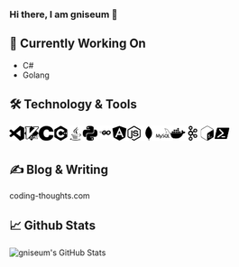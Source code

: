 ### Hi there, I am gniseum 👋

## 👷 Currently Working On
- C#
- Golang

## 🛠️ Technology & Tools

<img align="left" alt="Visual Studio Code" width="26px" src="https://github.com/gniseum/gniseum/blob/main/assets/visualstudiocode.svg" />
<img align="left" alt="Visual Studio Code" width="26px" src="https://github.com/gniseum/gniseum/blob/main/assets/vim.svg" />
<img align="left" alt="Visual Studio Code" width="26px" src="https://github.com/gniseum/gniseum/blob/main/assets/c.svg" />
<img align="left" alt="Visual Studio Code" width="26px" src="https://github.com/gniseum/gniseum/blob/main/assets/cplusplus.svg" />
<img align="left" alt="Visual Studio Code" width="26px" src="https://github.com/gniseum/gniseum/blob/main/assets/java.svg" />
<img align="left" alt="Visual Studio Code" width="26px" src="https://github.com/gniseum/gniseum/blob/main/assets/python.svg" />
<img align="left" alt="Visual Studio Code" width="26px" src="https://github.com/gniseum/gniseum/blob/main/assets/go-logo_black.svg" />
<img align="left" alt="Visual Studio Code" width="26px" src="https://github.com/gniseum/gniseum/blob/main/assets/angular.svg" />
<img align="left" alt="Visual Studio Code" width="26px" src="https://github.com/gniseum/gniseum/blob/main/assets/node-dot-js.svg" />
<img align="left" alt="Visual Studio Code" width="26px" src="https://github.com/gniseum/gniseum/blob/main/assets/mongodb.svg" />
<img align="left" alt="Visual Studio Code" width="26px" src="https://github.com/gniseum/gniseum/blob/main/assets/mysql.svg" />
<img align="left" alt="Visual Studio Code" width="26px" src="https://github.com/gniseum/gniseum/blob/main/assets/docker.svg" />
<img align="left" alt="Visual Studio Code" width="26px" src="https://github.com/gniseum/gniseum/blob/main/assets/apachekafka.svg" />
<img align="left" alt="Visual Studio Code" width="26px" src="https://github.com/gniseum/gniseum/blob/main/assets/gnubash.svg" />
<img align="left" alt="Visual Studio Code" width="26px" src="https://github.com/gniseum/gniseum/blob/main/assets/powershell.svg" />

<br />
<br />



## ✍️ Blog & Writing

coding-thoughts.com

## 📈 Github Stats

<img align="center" alt="gniseum's GitHub Stats" src="https://github-readme-stats.vercel.app/api?username=gniseum&count_private=true&show_icons=true&theme=algolia" />
<br />

